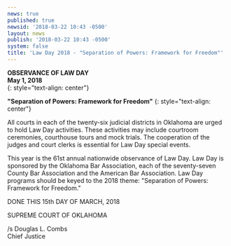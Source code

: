 ```yaml
---
news: true
published: true
newsid: '2018-03-22 10:43 -0500'
layout: news
publish: '2018-03-22 10:43 -0500'
system: false
title: 'Law Day 2018 - "Separation of Powers: Framework for Freedom"'
---
```

**OBSERVANCE OF LAW DAY**  
**May 1, 2018**  
{: style="text-align: center"}

**"Separation of Powers: Framework for Freedom"**
{: style="text-align: center"}

All courts in each of the twenty-six judicial districts in Oklahoma are urged to hold Law Day activities. These activities may include courtroom ceremonies, courthouse tours and mock trials. The cooperation of the judges and court clerks is essential for Law Day special events.

This year is the 61st annual nationwide observance of Law Day. Law Day is sponsored by the Oklahoma Bar Association, each of the seventy-seven County Bar Association and the American Bar Association. Law Day programs should be keyed to the 2018 theme: "Separation of Powers: Framework for Freedom."

DONE THIS 15th DAY OF MARCH, 2018

SUPREME COURT OF OKLAHOMA

/s Douglas L. Combs  
Chief Justice
